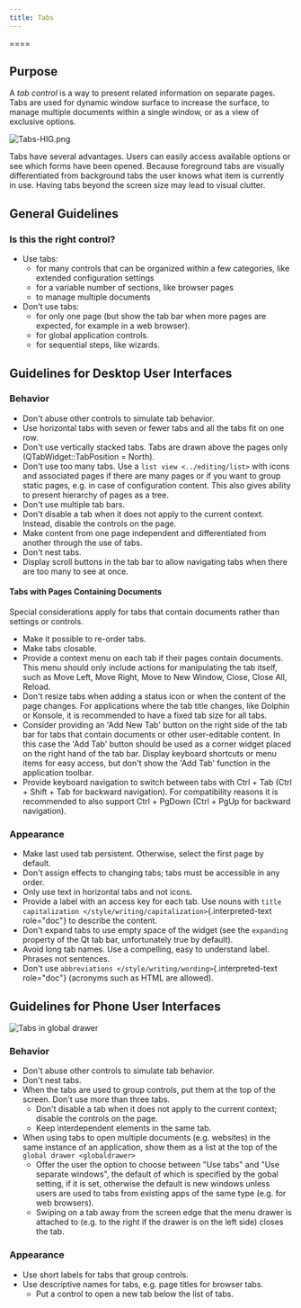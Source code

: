 ```yaml
---
title: Tabs
---
```

====

Purpose
-------

A *tab control* is a way to present related information on separate
pages. Tabs are used for dynamic window surface to increase the surface,
to manage multiple documents within a single window, or as a view of
exclusive options.

![Tabs-HIG.png](/hig/Tabs-HIG.png)

Tabs have several advantages. Users can easily access available options
or see which forms have been opened. Because foreground tabs are
visually differentiated from background tabs the user knows what item is
currently in use. Having tabs beyond the screen size may lead to visual
clutter.

General Guidelines
------------------

### Is this the right control?

-   Use tabs:
    -   for many controls that can be organized within a few categories,
        like extended configuration settings
    -   for a variable number of sections, like browser pages
    -   to manage multiple documents
-   Don\'t use tabs:
    -   for only one page (but show the tab bar when more pages are
        expected, for example in a web browser).
    -   for global application controls.
    -   for sequential steps, like wizards.

Guidelines for Desktop User Interfaces
--------------------------------------

### Behavior

-   Don\'t abuse other controls to simulate tab behavior.
-   Use horizontal tabs with seven or fewer tabs and all the tabs fit on
    one row.
-   Don\'t use vertically stacked tabs. Tabs are drawn above the pages
    only (QTabWidget::TabPosition = North).
-   Don\'t use too many tabs. Use a
    `list view <../editing/list>` with
    icons and associated pages if there are many pages or if you want to
    group static pages, e.g. in case of configuration content. This also
    gives ability to present hierarchy of pages as a tree.
-   Don\'t use multiple tab bars.
-   Don\'t disable a tab when it does not apply to the current context.
    Instead, disable the controls on the page.
-   Make content from one page independent and differentiated from
    another through the use of tabs.
-   Don\'t nest tabs.
-   Display scroll buttons in the tab bar to allow navigating tabs when
    there are too many to see at once.

#### Tabs with Pages Containing Documents

Special considerations apply for tabs that contain documents rather than
settings or controls.

-   Make it possible to re-order tabs.
-   Make tabs closable.
-   Provide a context menu on each tab if their pages contain documents.
    This menu should only include actions for manipulating the tab
    itself, such as Move Left, Move Right, Move to New Window, Close,
    Close All, Reload.
-   Don\'t resize tabs when adding a status icon or when the content of
    the page changes. For applications where the tab title changes, like
    Dolphin or Konsole, it is recommended to have a fixed tab size for
    all tabs.
-   Consider providing an \'Add New Tab\' button on the right side of
    the tab bar for tabs that contain documents or other user-editable
    content. In this case the \'Add Tab\' button should be used as a
    corner widget placed on the right hand of the tab bar. Display
    keyboard shortcuts or menu items for easy access, but don\'t show
    the \'Add Tab\' function in the application toolbar.
-   Provide keyboard navigation to switch between tabs with Ctrl + Tab
    (Ctrl
    \+ Shift + Tab for backward navigation). For compatibility reasons
    it is recommended to also support Ctrl + PgDown (Ctrl + PgUp for
    backward navigation).

### Appearance

-   Make last used tab persistent. Otherwise, select the first page by
    default.
-   Don\'t assign effects to changing tabs; tabs must be accessible in
    any order.
-   Only use text in horizontal tabs and not icons.
-   Provide a label with an access key for each tab. Use nouns with
    `title capitalization </style/writing/capitalization>`{.interpreted-text
    role="doc"} to describe the content.
-   Don\'t expand tabs to use empty space of the widget (see the
    `expanding` property of the Qt tab bar, unfortunately true by
    default).
-   Avoid long tab names. Use a compelling, easy to understand label.
    Phrases not sentences.
-   Don\'t use
    `abbreviations </style/writing/wording>`{.interpreted-text
    role="doc"} (acronyms such as HTML are allowed).

Guidelines for Phone User Interfaces
------------------------------------

![Tabs in global drawer](/hig/Tabs_in_drawer.png)

### Behavior

-   Don\'t abuse other controls to simulate tab behavior.
-   Don\'t nest tabs.
-   When the tabs are used to group controls, put them at the top of the
    screen. Don\'t use more than three tabs.
    -   Don\'t disable a tab when it does not apply to the current
        context; disable the controls on the page.
    -   Keep interdependent elements in the same tab.
-   When using tabs to open multiple documents (e.g. websites) in the
    same instance of an application, show them as a list at the top of
    the `global drawer <globaldrawer>`
    -   Offer the user the option to choose between \"Use tabs\" and
        \"Use separate windows\", the default of which is specified by
        the gobal setting, if it is set, otherwise the default is new
        windows unless users are used to tabs from existing apps of the
        same type (e.g. for web browsers).
    -   Swiping on a tab away from the screen edge that the menu drawer
        is attached to (e.g. to the right if the drawer is on the left
        side) closes the tab.

### Appearance

-   Use short labels for tabs that group controls.
-   Use descriptive names for tabs, e.g. page titles for browser tabs.
    -   Put a control to open a new tab below the list of tabs.
